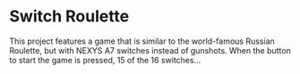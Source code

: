 # Switch Roulette

This project features a game that is similar to the world-famous Russian Roulette, but with NEXYS A7 switches instead of gunshots. When the button to start the game is pressed, 15 of the 16 switches...
